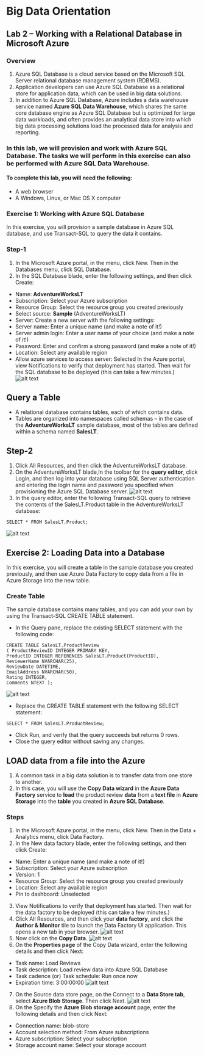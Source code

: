 # Big Data Orientation
## Lab 2 – Working with a Relational Database in Microsoft Azure
### Overview
1. Azure SQL Database is a cloud service based on the Microsoft SQL Server relational database management system (RDBMS).
2. Application developers can use Azure SQL Database as a relational store for application data, which can be used in big data solutions.
3. In addition to Azure SQL Database, Azure includes a data warehouse service named **Azure SQL Data Warehouse**, which shares the same core database engine as Azure SQL Database but is optimized for large data workloads, and often provides an analytical data store into which big data processing solutions load the processed data for analysis and reporting.

### In this lab, we will provision and work with Azure SQL Database. The tasks we will perform in this exercise can also be performed with Azure SQL Data Warehouse.
#### To complete this lab, you will need the following:
-  A web browser
-  A Windows, Linux, or Mac OS X computer

### Exercise 1: Working with Azure SQL Database
In this exercise, you will provision a sample database in Azure SQL database, and use Transact-SQL to query the data it contains.
### Step-1
1. In the Microsoft Azure portal, in the menu, click New. Then in the Databases menu, click SQL Database.
2. In the SQL Database blade, enter the following settings, and then click Create:
-  Name: **AdventureWorksLT**
- Subscription: Select your Azure subscription
- Resource Group: Select the resource group you created previously
- Select source: **Sample** (AdventureWorksLT)
- Server: Create a new server with the following settings:
- Server name: Enter a unique name (and make a note of it!)
- Server admin login: Enter a user name of your choice (and make a note of it!)
- Password: Enter and confirm a strong password (and make a note of it!)
- Location: Select any available region
- Allow azure services to access server: Selected
In the Azure portal, view Notifications to verify that deployment has started. Then wait for the SQL database to be deployed (this can take a few minutes.)
![alt text](https://github.com/udayallu/BigData_Azure_sql_db/blob/master/Pics/azure_sql1.png)
## Query a Table
- A relational database contains tables, each of which contains data. 
- Tables are organized into namespaces called schemas – in the case of the **AdventureWorksLT** sample database, most of the tables are defined within a schema named **SalesLT**.

## Step-2
1. Click All Resources, and then click the AdventureWorksLT database.
2. On the AdventureWorksLT blade,In the toolbar for the **query editor**, click Login, and then log into your database using SQL Server authentication and entering the login name and password you specified when provisioning the Azure SQL Database server.
![alt text](https://github.com/udayallu/BigData_Azure_sql_db/blob/master/Pics/img2.png)
3. In the query editor, enter the following Transact-SQL query to retrieve the contents of the SalesLT.Product table in the AdventureWorksLT database:
```
SELECT * FROM SalesLT.Product;
```
![alt text](https://github.com/udayallu/BigData_Azure_sql_db/blob/master/Pics/img_3.png)
## Exercise 2: Loading Data into a Database
In this exercise, you will create a table in the sample database you created previously, and then use Azure Data Factory to copy data from a file in Azure Storage into the new table.
### Create Table
The sample database contains many tables, and you can add your own by using the Transact-SQL CREATE TABLE statement.
- In the Query pane, replace the existing SELECT statement with the following code:
```
CREATE TABLE SalesLT.ProductReview
( ProductReviewID INTEGER PRIMARY KEY,
ProductID INTEGER REFERENCES SalesLT.Product(ProductID),
ReviewerName NVARCHAR(25),
ReviewDate DATETIME,
EmailAddress NVARCHAR(50),
Rating INTEGER,
Comments NTEXT );
```
![alt text](https://github.com/udayallu/BigData_Azure_sql_db/blob/master/Pics/img4.png)
-  Replace the CREATE TABLE statement with the following SELECT statement:
```
SELECT * FROM SalesLT.ProductReview;
```
- Click Run, and verify that the query succeeds but returns 0 rows.
- Close the query editor without saving any changes.

## LOAD data from a file into the Azure
1. A common task in a big data solution is to transfer data from one store to another.
2. In this case, you will use the **Copy Data wizard** in the **Azure Data Factory** service to **load** the product review **data** from a **text file** in **Azure Storage** into the **table** you created in **Azure SQL Database**.
### Steps
1. In the Microsoft Azure portal, in the menu, click New. Then in the Data + Analytics menu, click Data Factory.
2. In the New data factory blade, enter the following settings, and then click Create:
- Name: Enter a unique name (and make a note of it!)
- Subscription: Select your Azure subscription
- Version: 1
- Resource Group: Select the resource group you created previously
- Location: Select any available region
- Pin to dashboard: Unselected
3. View Notifications to verify that deployment has started. Then wait for the data factory to be deployed (this can take a few minutes.)
4. Click All Resources, and then click your **data factory**, and click the **Author & Monitor** tile to launch the Data Factory UI application. This opens a new tab in your browser.
![alt text](https://github.com/udayallu/BigData_Azure_sql_db/blob/master/Pics/img6.png)
5. Now click on the **Copy Data**.
![alt text](https://github.com/udayallu/BigData_Azure_sql_db/blob/master/Pics/img7.png)
6. On the **Properties page** of the Copy Data wizard, enter the following details and then click Next:
- Task name: Load Reviews
- Task description: Load review data into Azure SQL Database
- Task cadence (or) Task schedule: Run once now
- Expiration time: 3:00:00:00
![alt text](https://github.com/udayallu/BigData_Azure_sql_db/blob/master/Pics/img8.png)
7. On the Source data store page, on the Connect to a **Data Store tab**, select **Azure Blob Storage**. Then click Next.
![alt text](https://github.com/udayallu/BigData_Azure_sql_db/blob/master/Pics/img9.png)
8. On the Specify the **Azure Blob storage account** page, enter the following details and then click Next:
- Connection name: blob-store
- Account selection method: From Azure subscriptions
- Azure subscription: Select your subscription
- Storage account name: Select your storage account
